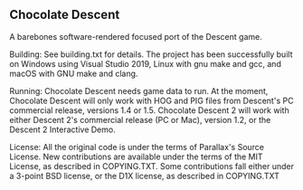 ## Chocolate Descent 

A barebones software-rendered focused port of the Descent game.

Building:
See building.txt for details. The project has been successfully built on 
Windows using Visual Studio 2019, Linux with gnu make and gcc, and macOS 
with GNU make and clang.

Running:
Chocolate Descent needs game data to run. At the moment, Chocolate Descent
will only work with HOG and PIG files from Descent's PC commercial release, 
versions 1.4 or 1.5. Chocolate Descent 2 will work with either Descent 2's 
commercial release (PC or Mac), version 1.2, or the Descent 2 Interactive
Demo. 

License:
All the original code is under the terms of Parallax's Source License. 
New contributions are available under the terms of the MIT License, as 
described in COPYING.TXT.
Some contributions fall either under a 3-point BSD license, or the D1X license,
 as described in COPYING.TXT

